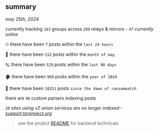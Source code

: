 
## summary
_may 25th, 2024_

currently tracking `163` groups across `299` relays & mirrors - _`47` currently online_

⏲ there have been `7` posts within the `last 24 hours`

🦈 there have been `152` posts within the `month of may`

🪐 there have been `529` posts within the `last 90 days`

🏚 there have been `969` posts within the `year of 2024`

🦕 there have been `10251` posts `since the dawn of ransomwatch`

there are `96` custom parsers indexing posts

_`20` sites using v2 onion services are no longer indexed - [support.torproject.org](https://support.torproject.org/onionservices/v2-deprecation/)_

> see the project [README](https://github.com/joshhighet/ransomwatch#ransomwatch--) for backend technicals

